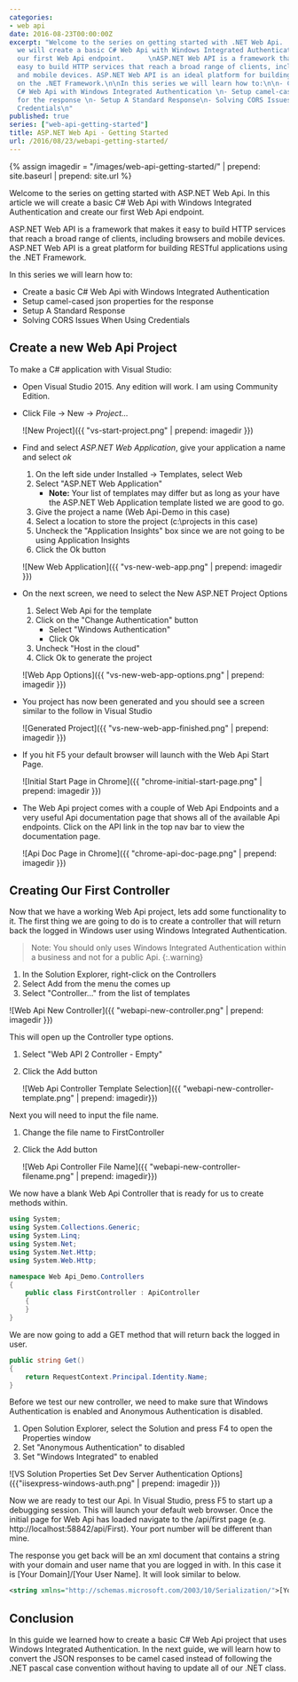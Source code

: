 ```yaml
---
categories:
- web api
date: 2016-08-23T00:00:00Z
excerpt: "Welcome to the series on getting started with .NET Web Api.  In this article
  we will create a basic C# Web Api with Windows Integrated Authentication and create
  our first Web Api endpoint.      \nASP.NET Web API is a framework that makes it
  easy to build HTTP services that reach a broad range of clients, including browsers
  and mobile devices. ASP.NET Web API is an ideal platform for building RESTful applications
  on the .NET Framework.\n\nIn this series we will learn how to:\n\n- Create a basic
  C# Web Api with Windows Integrated Authentication \n- Setup camel-cased json properties
  for the response \n- Setup A Standard Response\n- Solving CORS Issues When Using
  Credentials\n"
published: true
series: ["web-api-getting-started"]
title: ASP.NET Web Api - Getting Started
url: /2016/08/23/webapi-getting-started/
---
```


{% assign imagedir = "/images/web-api-getting-started/" | prepend: site.baseurl | prepend: site.url %}

Welcome to the series on getting started with ASP.NET Web Api.  In this article we will create a basic C# Web Api with Windows Integrated Authentication and create our first Web Api endpoint.      

ASP.NET Web API is a framework that makes it easy to build HTTP services that reach a broad range of clients, including browsers and mobile devices. ASP.NET Web API is a great platform for building RESTful applications using the .NET Framework.  

In this series we will learn how to:

- Create a basic C# Web Api with Windows Integrated Authentication 
- Setup camel-cased json properties for the response 
- Setup A Standard Response
- Solving CORS Issues When Using Credentials




## Create a new Web Api Project 

To make a C# application with Visual Studio:

* Open Visual Studio 2015.  Any edition will work.  I am using Community Edition. 
* Click File -> New -> *Project...*

    ![New Project]({{ "vs-start-project.png" | prepend: imagedir }})

* Find and select *ASP.NET Web Application*, give your application a name and select *ok* 

    1. On the left side under Installed -> Templates, select Web
    1. Select "ASP.NET Web Application"
        * **Note:** Your list of templates may differ but as long as your have the ASP.NET Web Application template listed we are good to go.
    1. Give the project a name (Web Api-Demo in this case)
    1. Select a location to store the project (c:\projects in this case)
    1. Uncheck the "Application Insights" box since we are not going to be using Application Insights
    1. Click the Ok button
    
    ![New Web Application]({{ "vs-new-web-app.png" | prepend: imagedir }})

* On the next screen, we need to select the New ASP.NET Project Options

    1. Select Web Api for the template    
    1. Click on the "Change Authentication" button
        * Select "Windows Authentication"
        * Click Ok
    1. Uncheck "Host in the cloud"
    1. Click Ok to generate the project 

    ![Web App Options]({{ "vs-new-web-app-options.png" | prepend: imagedir }})
 
* You project has now been generated and you should see a screen similar to the follow in Visual Studio

    ![Generated Project]({{ "vs-new-web-app-finished.png" | prepend: imagedir }})

* If you hit F5 your default browser will launch with the Web Api Start Page.  

    ![Initial Start Page in Chrome]({{ "chrome-initial-start-page.png" | prepend: imagedir }})

* The Web Api project comes with a couple of Web Api Endpoints and a very useful Api documentation page that shows all of the available Api endpoints.    Click on the API link in the top nav bar to view the documentation page.

    ![Api Doc Page in Chrome]({{ "chrome-api-doc-page.png" | prepend: imagedir }})


## Creating Our First Controller

Now that we have a working Web Api project, lets add some functionality to it.  The first thing we are going to do is to create a controller that will return back the logged in Windows user using Windows Integrated Authentication.

>Note: You should only uses Windows Integrated Authentication within a business and not for a public Api.
{:.warning}

1. In the Solution Explorer, right-click on the Controllers  
1. Select Add from the menu the comes up
1. Select "Controller..." from the list of templates

![Web Api New Controller]({{ "webapi-new-controller.png" | prepend: imagedir }})    


This will open up the Controller type options.  

1. Select "Web API 2 Controller - Empty"
1. Click the Add button

    ![Web Api Controller Template Selection]({{ "webapi-new-controller-template.png" | prepend: imagedir}})

Next you will need to input the file name.

1. Change the file name to FirstController
1. Click the Add button

    ![Web Api Controller File Name]({{ "webapi-new-controller-filename.png" | prepend: imagedir}})



We now have a blank Web Api Controller that is ready for us to create methods within.

```c#
using System;
using System.Collections.Generic;
using System.Linq;
using System.Net;
using System.Net.Http;
using System.Web.Http;

namespace Web Api_Demo.Controllers
{
    public class FirstController : ApiController
    {
    }
}
```

We are now going to add a GET method that will return back the logged in user.

```c#
public string Get()
{
    return RequestContext.Principal.Identity.Name;
}
```

Before we test our new controller, we need to make sure that Windows Authentication is enabled and Anonymous Authentication is disabled.

1. Open Solution Explorer, select the Solution and press F4 to open the Properties window
1. Set "Anonymous Authentication" to disabled
1. Set "Windows Integrated" to enabled

![VS Solution Properties Set Dev Server Authentication Options]({{"iisexpress-windows-auth.png" | prepend: imagedir }})

Now we are ready to test our Api.  In Visual Studio, press F5 to start up a debugging session.  This will launch your default web browser.  Once the initial page for Web Api has loaded navigate to the /api/first page  (e.g. http://localhost:58842/api/First).  Your port number will be different than mine.  

The response you get back will be an xml document that contains a string with your domain and user name that you are logged in with.  In this case it is [Your Domain]/[Your User Name].  It will look similar to below.

```xml
<string xmlns="http://schemas.microsoft.com/2003/10/Serialization/">[Your Domain]/[Your User Name]</string>
```

## Conclusion

In this guide we learned how to create a basic C# Web Api project that uses Windows Integrated Authentication.  In the next guide, we will learn how to convert the JSON responses to be camel cased instead of following the .NET pascal case convention without having to update all of our .NET class. 

